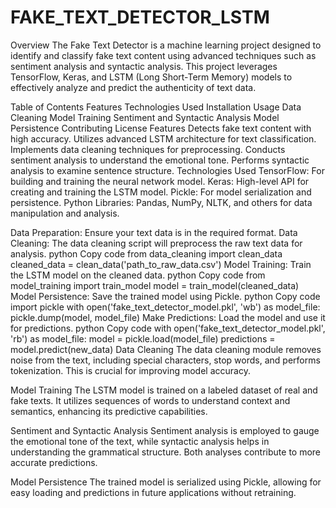 # FAKE_TEXT_DETECTOR_LSTM
Overview
The Fake Text Detector is a machine learning project designed to identify and classify fake text content using advanced techniques such as sentiment analysis and syntactic analysis. This project leverages TensorFlow, Keras, and LSTM (Long Short-Term Memory) models to effectively analyze and predict the authenticity of text data.

Table of Contents
Features
Technologies Used
Installation
Usage
Data Cleaning
Model Training
Sentiment and Syntactic Analysis
Model Persistence
Contributing
License
Features
Detects fake text content with high accuracy.
Utilizes advanced LSTM architecture for text classification.
Implements data cleaning techniques for preprocessing.
Conducts sentiment analysis to understand the emotional tone.
Performs syntactic analysis to examine sentence structure.
Technologies Used
TensorFlow: For building and training the neural network model.
Keras: High-level API for creating and training the LSTM model.
Pickle: For model serialization and persistence.
Python Libraries: Pandas, NumPy, NLTK, and others for data manipulation and analysis.

Data Preparation: Ensure your text data is in the required format.
Data Cleaning: The data cleaning script will preprocess the raw text data for analysis.
python
Copy code
from data_cleaning import clean_data
cleaned_data = clean_data('path_to_raw_data.csv')
Model Training: Train the LSTM model on the cleaned data.
python
Copy code
from model_training import train_model
model = train_model(cleaned_data)
Model Persistence: Save the trained model using Pickle.
python
Copy code
import pickle
with open('fake_text_detector_model.pkl', 'wb') as model_file:
    pickle.dump(model, model_file)
Make Predictions: Load the model and use it for predictions.
python
Copy code
with open('fake_text_detector_model.pkl', 'rb') as model_file:
    model = pickle.load(model_file)
predictions = model.predict(new_data)
Data Cleaning
The data cleaning module removes noise from the text, including special characters, stop words, and performs tokenization. This is crucial for improving model accuracy.

Model Training
The LSTM model is trained on a labeled dataset of real and fake texts. It utilizes sequences of words to understand context and semantics, enhancing its predictive capabilities.

Sentiment and Syntactic Analysis
Sentiment analysis is employed to gauge the emotional tone of the text, while syntactic analysis helps in understanding the grammatical structure. Both analyses contribute to more accurate predictions.

Model Persistence
The trained model is serialized using Pickle, allowing for easy loading and predictions in future applications without retraining.
